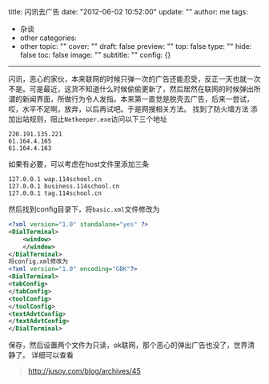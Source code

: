 title: 闪讯去广告
date: "2012-06-02 10:52:00"
update: ""
author: me
tags:
- 杂谈
- other
categories:
- other
topic: ""
cover: ""
draft: false
preview: ""
top: false
type: ""
hide: false
toc: false
image: ""
subtitle: ""
config: {}


---




闪讯，恶心的家伙，本来联网的时候只弹一次的广告还能忍受，反正一天也就一次不是。可是最近，这货不知道什么时候偷偷更新了，然后居然在联网的时候弹出所谓的新闻界面，所做行为令人发指。本来第一直觉是脱壳去广告，后来一尝试，哎，水平不足啊，放弃，以后再试吧。于是网搜相关方法。
找到了防火墙方法
添加出站规则，阻止`Netkeeper.exe`访问以下三个地址

```
220.191.135.221
61.164.4.165
61.164.4.163
```

如果有必要，可以考虑在host文件里添加三条
```
127.0.0.1 wap.114school.cn
127.0.0.1 business.114school.cn
127.0.0.1 tag.114school.cn
```

然后找到config目录下，将`basic.xml`文件修改为
```xml
<?xml version="1.0" standalone="yes" ?>
<DialTerminal>
    <window>
    </window>
</DialTerminal>
将config.xml修改为
<?xml version="1.0" encoding="GBK"?>
<DialTerminal>
<tabConfig>
</tabConfig>
<toolConfig>
</toolConfig>
<textAdvtConfig>
</textAdvtConfig>
</DialTerminal>
```
保存，然后设置两个文件为只读，ok联网，那个恶心的弹出广告也没了，世界清静了。
详细可以查看
> http://jusoy.com/blog/archives/45

